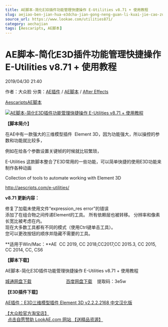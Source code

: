 ```yaml
---
title: AE脚本-简化E3D插件功能管理快捷操作 E-Utilities v8.71 + 使用教程
slug: aejiao-ben-jian-hua-e3dcha-jian-gong-neng-guan-li-kuai-jie-cao-zuo-e-utilities-v8-71-shi-yong-jiao-cheng
source_url: https://www.lookae.com/utilities871/
category: aechajian
tags: [Aescaripts, AE脚本]
---
```

# AE脚本-简化E3D插件功能管理快捷操作 E-Utilities v8.71 + 使用教程

2019/04/30 21:40

作者：大众脸
分类：[AE插件](https://www.lookae.com/after-effects/aechajian/) / [AE脚本](https://www.lookae.com/after-effects/aescripts/) / [After Effects](https://www.lookae.com/after-effects/)

[Aescaripts](https://www.lookae.com/tag/aescaripts/)[AE脚本](https://www.lookae.com/tag/ae%e8%84%9a%e6%9c%ac/)

[![AE脚本-简化E3D插件功能管理快捷操作 E-Utilities v8.71 + 使用教程](https://www.lookae.com/wp-content/uploads/2017/09/E-Utilities.jpg "AE脚本-简化E3D插件功能管理快捷操作 E-Utilities v8.71 + 使用教程-LookAE.com")](https://www.lookae.com/wp-content/uploads/2017/09/E-Utilities.jpg)

**【脚本简介】**

在AE中有一款强大的三维模型插件  Element 3D，因为功能强大，所以操控的参数和功能就比较多，

例如在给各个参数设置关键帧的时候就比较繁琐，

E-Utilities 这款脚本整合了E3D常用的一些功能，可以简单快捷的使用E3D功能来制作各种动画

Collection of tools to automate working with Element 3D

http://aescripts.com/e-utilities/

**v8.71 更新内容：**

修复了加载未使用文件“expression\_res error”的错误  
添加了在组合物之间传递Element的工具。 所有依赖层也被转移。 分辨率和像素长宽比被考虑在内。  
现在大多数工具都有不同的模式（使用Ctrl键单击工具）。  
您可以更改按钮的顺序并隐藏不需要的工具。

**适用于Win/Mac：**AE  CC 2019, CC 2018,CC2017,CC 2015.3, CC 2015, CC 2014, CC, CS6

**【脚本下载】**

AE脚本-简化E3D插件功能管理快捷操作 E-Utilities v8.71 + 使用教程

[城通网盘下载](https://lookae.ctfile.com/fs/680462-370157015)                            [百度网盘下载](https://pan.baidu.com/s/1R4UGXXCUhUS6bcQoxxL17A)    提取码：3e5w

**【E3D插件下载】**

[AE插件：E3D三维模型插件 Element 3D v2.2.2.2168 中文汉化版](https://www.lookae.com/element-3d-2168-ch/)

[【大众脸官方淘宝店】](https://lookae.taobao.com/)                [点击自愿赞助 LookAE.com 网站 【送精品资源】](https://www.lookae.com/sponsor/)
